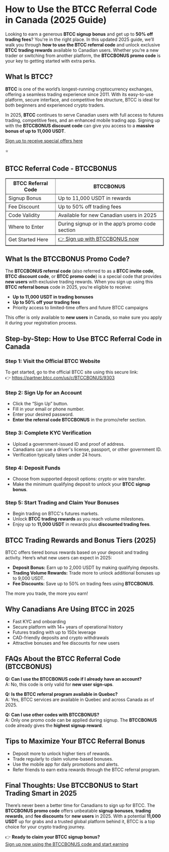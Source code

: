 
<h1>How to Use the BTCC Referral Code in Canada (2025 Guide)</h1>
<p>Looking to earn a generous <strong>BTCC signup bonus</strong> and get up to <strong>50% off trading fees</strong>? You're in the right place. In this updated 2025 guide, we’ll walk you through <strong>how to use the BTCC referral code</strong> and unlock exclusive <strong>BTCC trading rewards</strong> available to Canadian users. Whether you’re a new trader or switching from another platform, the <strong>BTCCBONUS promo code</strong> is your key to getting started with extra perks.</p>
<h2>What Is BTCC?</h2>
<p><strong>BTCC</strong> is one of the world’s longest-running cryptocurrency exchanges, offering a seamless trading experience since 2011. With its easy-to-use platform, secure interface, and competitive fee structure, BTCC is ideal for both beginners and experienced crypto traders.</p>
<p>In 2025, <strong>BTCC</strong> continues to serve Canadian users with full access to futures trading, competitive fees, and an enhanced mobile trading app. Signing up with the <strong>BTCCBONUS discount code</strong> can give you access to a <strong>massive bonus of up to 11,000 USDT</strong>.</p>
<p><a href="https://partner.btcc.com/us/c/BTCCBONUS/9303" target="_blank">Sign up to receive special offers here</a></p

<img src="https://images.mirror-media.xyz/publication-images/Poz8BlB9BgSoA-3eFI7xG.png?height=500&amp;width=1000" decoding="async" data-nimg="fill" class="css-xah9so" style="position: absolute; inset: 0px; box-sizing: border-box; padding: 0px; border: none; margin: auto; display: block; width: 0px; height: 0px; min-width: 100%; max-width: 100%; min-height: 100%; max-height: 100%;">⭐ 
<h2>BTCC Referral Code - BTCCBONUS</h2>
<table border="1" cellpadding="8" cellspacing="0">
<thead>
<tr>
<th>BTCC Referral Code</th>
<th>BTCCBONUS</th>
</tr>
</thead>
<tbody>
<tr>
<td>Signup Bonus</td>
<td>Up to 11,000 USDT in rewards</td>
</tr>
<tr>
<td>Fee Discount</td>
<td>Up to 50% off trading fees</td>
</tr>
<tr>
<td>Code Validity</td>
<td>Available for new Canadian users in 2025</td>
</tr>
<tr>
<td>Where to Enter</td>
<td>During signup or in the app’s promo code section</td>
</tr>
<tr>
<td>Get Started Here</td>
<td><a href="https://partner.btcc.com/us/c/BTCCBONUS/9303" target="_blank">👉 Sign up with BTCCBONUS now</a></td>
</tr>
</tbody>
</table>
<h2>What Is the BTCCBONUS Promo Code?</h2>
<p>The <strong>BTCCBONUS referral code</strong> (also referred to as a <strong>BTCC invite code</strong>, <strong>BTCC discount code</strong>, or <strong>BTCC promo code</strong>) is a special code that provides <strong>new users</strong> with exclusive trading rewards. When you sign up using this <strong>BTCC referral bonus</strong> code in 2025, you’re eligible to receive:</p>
<ul>
<li><strong>Up to 11,000 USDT in trading bonuses</strong></li>
<li><strong>Up to 50% off your trading fees</strong></li>
<li>Priority access to limited-time offers and future BTCC campaigns</li>
</ul>
<p>This offer is only available to <strong>new users</strong> in Canada, so make sure you apply it during your registration process.</p>
<h2>Step-by-Step: How to Use BTCC Referral Code in Canada</h2>
<h3>Step 1: Visit the Official BTCC Website</h3>
<p>To get started, go to the official BTCC site using this secure link:<br>
👉 <a href="https://partner.btcc.com/us/c/BTCCBONUS/9303" target="_blank">https://partner.btcc.com/us/c/BTCCBONUS/9303</a></p>
<h3>Step 2: Sign Up for an Account</h3>
<ul>
<li>Click the “Sign Up” button.</li>
<li>Fill in your email or phone number.</li>
<li>Enter your desired password.</li>
<li><strong>Enter the referral code BTCCBONUS</strong> in the promo/refer section.</li>
</ul>
<h3>Step 3: Complete KYC Verification</h3>
<ul>
<li>Upload a government-issued ID and proof of address.</li>
<li>Canadians can use a driver's license, passport, or other government ID.</li>
<li>Verification typically takes under 24 hours.</li>
</ul>
<h3>Step 4: Deposit Funds</h3>
<ul>
<li>Choose from supported deposit options: crypto or wire transfer.</li>
<li>Make the minimum qualifying deposit to unlock your <strong>BTCC signup bonus</strong>.</li>
</ul>
<h3>Step 5: Start Trading and Claim Your Bonuses</h3>
<ul>
<li>Begin trading on BTCC's futures markets.</li>
<li>Unlock <strong>BTCC trading rewards</strong> as you reach volume milestones.</li>
<li>Enjoy up to <strong>11,000 USDT</strong> in rewards plus <strong>discounted trading fees</strong>.</li>
</ul>
<h2>BTCC Trading Rewards and Bonus Tiers (2025)</h2>
<p>BTCC offers tiered bonus rewards based on your deposit and trading activity. Here’s what new users can expect in 2025:</p>
<ul>
<li><strong>Deposit Bonus:</strong> Earn up to 2,000 USDT by making qualifying deposits.</li>
<li><strong>Trading Volume Rewards:</strong> Trade more to unlock additional bonuses up to 9,000 USDT.</li>
<li><strong>Fee Discounts:</strong> Save up to 50% on trading fees using <strong>BTCCBONUS</strong>.</li>
</ul>
<p>The more you trade, the more you earn!</p>
<h2>Why Canadians Are Using BTCC in 2025</h2>
<ul>
<li>Fast KYC and onboarding</li>
<li>Secure platform with 14+ years of operational history</li>
<li>Futures trading with up to 150x leverage</li>
<li>CAD-friendly deposits and crypto withdrawals</li>
<li>Attractive bonuses and fee discounts for new users</li>
</ul>
<h2>FAQs About the BTCC Referral Code (BTCCBONUS)</h2>
<p><strong>Q: Can I use the BTCCBONUS code if I already have an account?</strong><br>
A: No, this code is only valid for <strong>new user sign-ups</strong>.</p>
<p><strong>Q: Is the BTCC referral program available in Quebec?</strong><br>
A: Yes, BTCC services are available in Quebec and across Canada as of 2025.</p>
<p><strong>Q: Can I use other codes with BTCCBONUS?</strong><br>
A: Only one promo code can be applied during signup. The <strong>BTCCBONUS</strong> code already gives the <strong>highest signup reward</strong>.</p>
<h2>Tips to Maximize Your BTCC Referral Bonus</h2>
<ul>
<li>Deposit more to unlock higher tiers of rewards.</li>
<li>Trade regularly to claim volume-based bonuses.</li>
<li>Use the mobile app for daily promotions and alerts.</li>
<li>Refer friends to earn extra rewards through the BTCC referral program.</li>
</ul>
<h2>Final Thoughts: Use BTCCBONUS to Start Trading Smart in 2025</h2>
<p>There’s never been a better time for Canadians to sign up for BTCC. The <strong>BTCCBONUS promo code</strong> offers unbeatable <strong>signup bonuses</strong>, <strong>trading rewards</strong>, and <strong>fee discounts</strong> for <strong>new users</strong> in 2025. With a potential <strong>11,000 USDT</strong> up for grabs and a trusted global platform behind it, BTCC is a top choice for your crypto trading journey.</p>
<p>👉 <strong>Ready to claim your BTCC signup bonus?</strong><br>
<a href="https://partner.btcc.com/us/c/BTCCBONUS/9303" target="_blank">Sign up now using the BTCCBONUS code and start earning</a></p>
</body>
</html>

